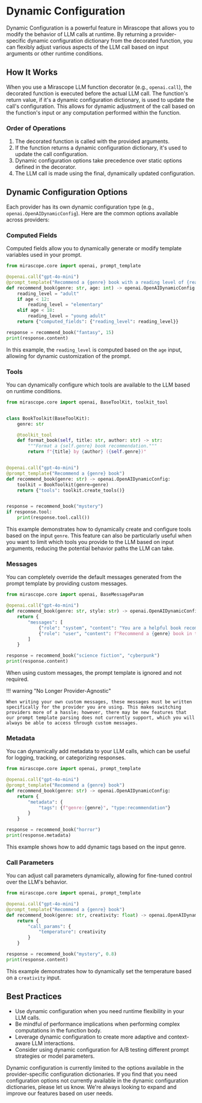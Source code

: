 # Dynamic Configuration

Dynamic Configuration is a powerful feature in Mirascope that allows you to modify the behavior of LLM calls at runtime. By returning a provider-specific dynamic configuration dictionary from the decorated function, you can flexibly adjust various aspects of the LLM call based on input arguments or other runtime conditions.

## How It Works

When you use a Mirascope LLM function decorator (e.g., `openai.call`), the decorated function is executed before the actual LLM call. The function's return value, if it's a dynamic configuration dictionary, is used to update the call's configuration. This allows for dynamic adjustment of the call based on the function's input or any computation performed within the function.

### Order of Operations

1. The decorated function is called with the provided arguments.
2. If the function returns a dynamic configuration dictionary, it's used to update the call configuration.
3. Dynamic configuration options take precedence over static options defined in the decorator.
4. The LLM call is made using the final, dynamically updated configuration.

## Dynamic Configuration Options

Each provider has its own dynamic configuration type (e.g., `openai.OpenAIDynamicConfig`). Here are the common options available across providers:

### Computed Fields

Computed fields allow you to dynamically generate or modify template variables used in your prompt.

```python
from mirascope.core import openai, prompt_template

@openai.call("gpt-4o-mini")
@prompt_template("Recommend a {genre} book with a reading level of {reading_level}")
def recommend_book(genre: str, age: int) -> openai.OpenAIDynamicConfig:
    reading_level = "adult"
    if age < 12:
        reading_level = "elementary"
    elif age < 18:
        reading_level = "young adult"
    return {"computed_fields": {"reading_level": reading_level}}

response = recommend_book("fantasy", 15)
print(response.content)
```

In this example, the `reading_level` is computed based on the `age` input, allowing for dynamic customization of the prompt.

### Tools

You can dynamically configure which tools are available to the LLM based on runtime conditions.

```python
from mirascope.core import openai, BaseToolKit, toolkit_tool


class BookToolkit(BaseToolKit):
    genre: str

    @toolkit_tool
    def format_book(self, title: str, author: str) -> str:
        """Format a {self.genre} book recommendation."""
        return f"{title} by {author} ({self.genre})"


@openai.call("gpt-4o-mini")
@prompt_template("Recommend a {genre} book")
def recommend_book(genre: str) -> openai.OpenAIDynamicConfig:
    toolkit = BookToolkit(genre=genre)
    return {"tools": toolkit.create_tools()}


response = recommend_book("mystery")
if response.tool:
    print(response.tool.call())
```

This example demonstrates how to dynamically create and configure tools based on the input `genre`. This feature can also be particularly useful when you want to limit which tools you provide to the LLM based on input arguments, reducing the potential behavior paths the LLM can take.

### Messages

You can completely override the default messages generated from the prompt template by providing custom messages.

```python
from mirascope.core import openai, BaseMessageParam

@openai.call("gpt-4o-mini")
def recommend_book(genre: str, style: str) -> openai.OpenAIDynamicConfig:
    return {
        "messages": [
            {"role": "system", "content": "You are a helpful book recommender."},
            {"role": "user", "content": f"Recommend a {genre} book in the style of {style}."},
        ]
    }

response = recommend_book("science fiction", "cyberpunk")
print(response.content)
```

When using custom messages, the prompt template is ignored and not required.

!!! warning "No Longer Provider-Agnostic"

    When writing your own custom messages, these messages must be written specifically for the provider you are using. This makes switching providers more of a hassle; however, there may be new features that our prompt template parsing does not currently support, which you will always be able to access through custom messages.

### Metadata

You can dynamically add metadata to your LLM calls, which can be useful for logging, tracking, or categorizing responses.

```python
from mirascope.core import openai, prompt_template

@openai.call("gpt-4o-mini")
@prompt_template("Recommend a {genre} book")
def recommend_book(genre: str) -> openai.OpenAIDynamicConfig:
    return {
        "metadata": {
            "tags": {f"genre:{genre}", "type:recommendation"}
        }
    }

response = recommend_book("horror")
print(response.metadata)
```

This example shows how to add dynamic tags based on the input genre.

### Call Parameters

You can adjust call parameters dynamically, allowing for fine-tuned control over the LLM's behavior.

```python
from mirascope.core import openai, prompt_template

@openai.call("gpt-4o-mini")
@prompt_template("Recommend a {genre} book")
def recommend_book(genre: str, creativity: float) -> openai.OpenAIDynamicConfig:
    return {
        "call_params": {
            "temperature": creativity
        }
    }

response = recommend_book("mystery", 0.8)
print(response.content)
```

This example demonstrates how to dynamically set the temperature based on a `creativity` input.

## Best Practices

- Use dynamic configuration when you need runtime flexibility in your LLM calls.
- Be mindful of performance implications when performing complex computations in the function body.
- Leverage dynamic configuration to create more adaptive and context-aware LLM interactions.
- Consider using dynamic configuration for A/B testing different prompt strategies or model parameters.

Dynamic configuration is currently limited to the options available in the provider-specific configuration dictionaries. If you find that you need configuration options not currently available in the dynamic configuration dictionaries, please let us know. We're always looking to expand and improve our features based on user needs.
